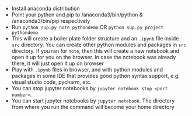 * Install anaconda distribution
* Point your python and pip to /anaconda3/bin/python & /anaconda3/bin/pip respectively
* Run `python sup.py note pythondemo` OR `python sup.py project pythondemo`
* This will create a boiler plate folder structure and an `.ipynb` file inside `src` directory. You can create other python modules and packages in `src` directory. If you ran for `note`, then this will create a new notebook and open it up for you on the browser. In case the notebook was already there, it will just open it up on browser
* Play with `.ipynb` files in browser, and with python modules and packages in some IDE that provides good python syntax support, e.g. visual studio code, pycharm, etc.
* You can stop jupyter notebooks by `jupyter notebook stop <port number>`.
* You can start jupyter notebooks by `jupyter notebook`. The directory from where you run the command will become your home directory